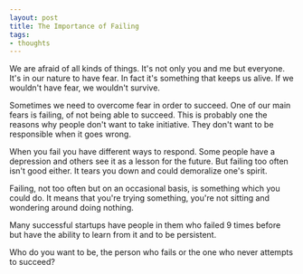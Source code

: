 ```yaml
---
layout: post
title: The Importance of Failing
tags:
- thoughts
---
```

We are afraid of all kinds of things. It's not only you and me but everyone. It's in our nature to have fear. In fact it's something that keeps us alive. If we wouldn't have fear, we wouldn't survive.

Sometimes we need to overcome fear in order to succeed. One of our main fears is failing, of not being able to succeed. This is probably one the reasons why people don't want to take initiative. They don't want to be responsible when it goes wrong.

When you fail you have different ways to respond. Some people have a depression and others see it as a lesson for the future. But failing too often isn't good either. It tears you down and could demoralize one's spirit.

Failing, not too often but on an occasional basis, is something which you could do. It means that you're trying something, you're not sitting and wondering around doing nothing.

Many successful startups have people in them who failed 9 times before but have the ability to learn from it and to be persistent.

Who do you want to be, the person who fails or the one who never attempts to succeed?